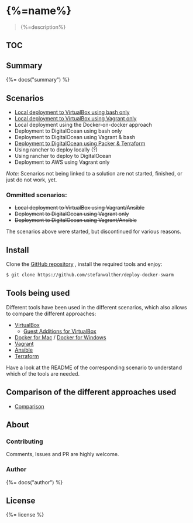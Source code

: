 # {%=name%}

> {%=description%}

## TOC

<!-- toc -->

## Summary
{%= docs("summary") %}

## Scenarios

- [Local deployment to VirtualBox using bash only](./local-bash)
- [Local deployment to VirtualBox using Vagrant only](./local-vagrant)
- Local deployment using the Docker-on-docker approach
- Deployment to DigitalOcean using bash only
- Deployment to DigitalOcean using Vagrant & bash
- [Deployment to DigitalOcean using Packer & Terraform](./do-packer-terraform)
- Using rancher to deploy locally (?)
- Using rancher to deploy to DigitalOcean
- Deployment to AWS using Vagrant only

_Note:_ Scenarios not being linked to a solution are not started, finished, or just do not work, yet.

### Ommitted scenarios:

- ~~Local deployment to VirtualBox using Vagrant/Ansible~~  
- ~~Deployment to DigitalOcean using Vagrant only~~  
- ~~Deployment to DigitalOcean using Vagrant/Ansible~~  

The scenarios above were started, but discontinued for various reasons.

## Install

Clone the [GitHub repository](https://github.com/stefanwalther/deploy-docker-swarm) , install the required tools and enjoy:

```sh
$ git clone https://github.com/stefanwalther/deploy-docker-swarm
```

## Tools being used

Different tools have been used in the different scenarios, which also allows to compare the different approaches:
 
- [VirtualBox](https://www.virtualbox.org/)
  - [Guest Additions for VirtualBox](https://docs.oracle.com/cd/E36500_01/E36502/html/qs-guest-additions.html)
- [Docker for Mac](https://docs.docker.com/docker-for-mac/) / [Docker for Windows](https://docs.docker.com/docker-for-windows/)
- [Vagrant](https://www.vagrantup.com/)
- [Ansible](https://www.ansible.com/)
- [Terraform](https://www.terraform.io/)

Have a look at the README of the corresponding scenario to understand which of the tools are needed.

## Comparison of the different approaches used

- [Comparison](docs/comparison.md)

## About

### Contributing
Comments, Issues and PR are highly welcome.

### Author
{%= docs("author") %}

## License
{%= license %}